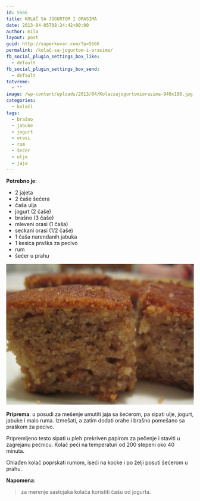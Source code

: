 ```yaml
---
id: 5566
title: KOLAČ SA JOGURTOM I ORASIMA
date: 2013-04-05T08:24:42+00:00
author: mila
layout: post
guid: http://superkuvar.com/?p=5566
permalink: /kolač-sa-jogurtom-i-orasima/
fb_social_plugin_settings_box_like:
  - default
fb_social_plugin_settings_box_send:
  - default
totvreme:
  - ""
image: /wp-content/uploads/2013/04/Kolacsajogurtomiorasima-940x198.jpg
categories:
  - kolači
tags:
  - brašno
  - jabuke
  - jogurt
  - orasi
  - rum
  - šećer
  - ulje
  - jaja
---
```

**Potrebno je**:

  * 2 jajeta
  * 2 čaše šećera
  * čaša ulja
  * jogurt (2 čaše)
  * brašno (3 čaše)
  * mleveni orasi (1 čaša)
  * seckani orasi (1/2 čaše)
  * 1 čaša narendanih jabuka
  * 1 kesica praška za pecivo
  * rum
  * šećer u prahu

![Kolač sa jogurtom i orasima](/wp-content/uploads/2013/04/Kolacsajogurtomiorasima-1024x768.jpg)

**Priprema**: u posudi za mešenje umutiti jaja sa šećerom, pa sipati ulje, jogurt, jabuke i malo ruma. Izmešati, a zatim dodati orahe i brašno pomešano sa praškom za pecivo.

Pripremljeno testo sipati u pleh prekriven papirom za pečenje i staviti u zagrejanu pećnicu. Kolač peći na temperaturi od 200 stepeni oko 40 minuta.

Ohlađen kolač poprskati rumom, iseći na kocke i po želji posuti šećerom u prahu.

**Napomena**: 
> za merenje sastojaka kolača koristiti čašu od jogurta.